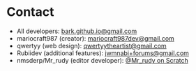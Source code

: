 # Contact
- All developers: bark.github.io@gmail.com
- mariocraft987 (creator): mariocraft987dev@gmail.com
- qwertyy (web design): qwertyytheartist@gmail.com
- Rubiidev (additional features):	jwmnabi+forums@gmail.com
- nmsderp/Mr_rudy (editor developer): <a href="https://scratch.mit.edu/users/Mr_rudy/">@Mr_rudy on Scratch</a>

<!-- add your display name, email and main skill here so ppl can contact you -->
